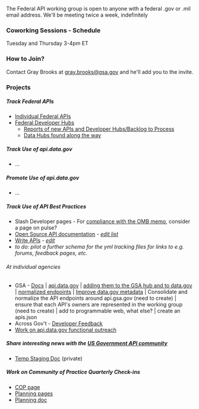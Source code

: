 
The Federal API working group is open to anyone with a federal .gov or .mil email address.  We'll be meeting twice a week, indefinitely

### Coworking Sessions - Schedule 

Tuesday and Thursday 3-4pm ET

### How to Join? 

Contact Gray Brooks at gray.brooks@gsa.gov and he'll add you to the invite.  

### Projects 

##### Track Federal APIs 

* [Individual Federal APIs](https://github.com/18F/API-All-the-X/blob/18f-pages/_data/individual_apis.yml)
* [Federal Developer Hubs](https://github.com/18F/API-All-the-X/blob/18f-pages/_data/developer_hubs.yml)
  * [Reports of new APIs and Developer Hubs/Backlog to Process](https://github.com/GSA/slash-developer-pages/issues?q=is%3Aopen+sort%3Acreated-desc)
  * [Data Hubs found along the way](https://github.com/GSA/slash-developer-pages/blob/master/loose-slash-data-pages.md)

##### Track Use of api.data.gov 

* ...

##### Promote Use of api.data.gov 

* ...

##### Track Use of API Best Practices 

* Slash Developer pages - For [compliance with the OMB memo](https://www.whitehouse.gov/sites/whitehouse.gov/files/omb/memoranda/2017/m-17-06.pdf), consider a page on pulse?  
* [Open Source API documentation](https://api-all-the-x.18f.gov/pages/open_source_documentation/) - _[edit list](https://github.com/18F/API-All-the-X/edit/18f-pages/pages/open_source_documentation.md)_
* [Write APIs](https://api-all-the-x.18f.gov/pages/write_apis-notes/) - _[edit](https://github.com/18F/API-All-the-X/edit/18f-pages/pages/write_apis-notes.md)_
* _to do: pilot a further schema for the yml tracking files for links to e.g. forums, feedback pages, etc._ 

###### At individual agencies

* GSA - [Docs](https://github.com/GSA/api-standards/issues/33) | [api.data.gov](https://github.com/GSA/api-standards/issues/34) | [adding them to the GSA hub and to data.gov](https://github.com/GSA/api-standards/issues/35) | [normalized endpoints](https://github.com/GSA/api-standards/blob/master/api-design/README.md) | [Improve data.gov metadata](https://github.com/GSA/api-standards/issues/37) | Consolidate and normalize the API endpoints around api.gsa.gov (need to create)  |  ensure that each API's owners are represented in the working group  (need to create) | add to programmable web, what else?  |  create an apis.json
* Across Gov't - [Developer Feedback]()
* [Work on api.data.gov functional outreach](https://github.com/18F/api.data.gov/issues/301)

##### Share interesting news with the [US Government API community](https://groups.google.com/forum/?nomobile=true#!forum/us-government-apis)

* [Temp Staging Doc](https://docs.google.com/document/d/1Jmw00m-xi2shi8o5eXdq4zryV1EzN1BsZlrJo5bqfGE/edit) (private)

##### Work on Community of Practice Quarterly Check-ins

* [COP page](https://digital.gov/communities/apis/)
* [Planning pages](https://github.com/18F/wg-api/tree/18f-pages/quarterly-meetings)
* [Planning doc](https://docs.google.com/spreadsheets/d/1ciQoDXp9JAaKvjvYmD8MA5ECKa4hjyIrxdBFyVmG5fI/edit#gid=0)

